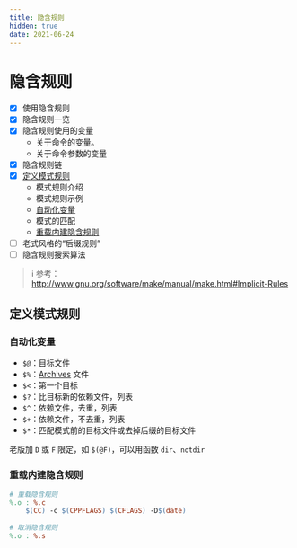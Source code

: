 ```yaml
---
title: 隐含规则
hidden: true
date: 2021-06-24
---
```


# 隐含规则

- [x] 使用隐含规则
- [x] 隐含规则一览
- [x] 隐含规则使用的变量
  - 关于命令的变量。
  - 关于命令参数的变量
- [x] 隐含规则链
- [x] [定义模式规则](#定义模式规则)
  - 模式规则介绍
  - 模式规则示例
  - [自动化变量](#自动化变量)
  - 模式的匹配
  - [重载内建隐含规则](#重载内建隐含规则)
- [ ] 老式风格的“后缀规则”
- [ ] 隐含规则搜索算法

> ℹ 参考：http://www.gnu.org/software/make/manual/make.html#Implicit-Rules

## 定义模式规则

### 自动化变量

- `$@`：目标文件
- `$%`：[Archives](http://www.gnu.org/software/make/manual/make.html#Archives) 文件
- `$<`：第一个目标
- `$?`：比目标新的依赖文件，列表
- `$^`：依赖文件，去重，列表
- `$+`：依赖文件，不去重，列表
- `$*`：匹配模式前的目标文件或去掉后缀的目标文件

老版加 `D` 或 `F` 限定，如 `$(@F)`，可以用函数 `dir`、`notdir`

### 重载内建隐含规则

```makefile
# 重载隐含规则
%.o : %.c
	$(CC) -c $(CPPFLAGS) $(CFLAGS) -D$(date)
	
# 取消隐含规则
%.o : %.s
```


